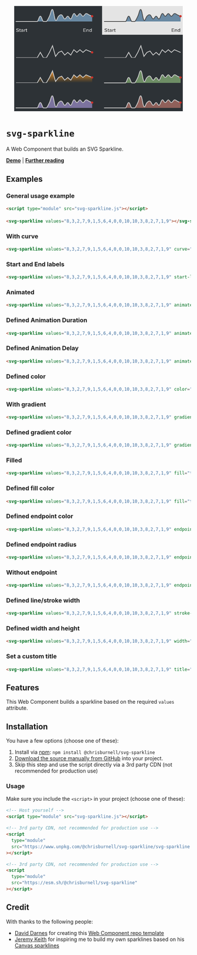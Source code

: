 <div align="center">
    <img alt="examples of the SVG Sparkline web component" src="assets/svg-sparkline.png?raw=true" width="460" height="285.5">
</div>

# `svg-sparkline`

A Web Component that builds an SVG Sparkline.

**[Demo](https://chrisburnell.github.io/svg-sparkline/demo.html)** | **[Further reading](https://chrisburnell.com/svg-sparkline/)**

## Examples

### General usage example

```html
<script type="module" src="svg-sparkline.js"></script>

<svg-sparkline values="8,3,2,7,9,1,5,6,4,0,0,10,10,3,8,2,7,1,9"></svg-sparkline>
```

### With curve

```html
<svg-sparkline values="8,3,2,7,9,1,5,6,4,0,0,10,10,3,8,2,7,1,9" curve="true"></svg-sparkline>
```

### Start and End labels

```html
<svg-sparkline values="8,3,2,7,9,1,5,6,4,0,0,10,10,3,8,2,7,1,9" start-label="Start" end-label="End"></svg-sparkline>
```

### Animated

```html
<svg-sparkline values="8,3,2,7,9,1,5,6,4,0,0,10,10,3,8,2,7,1,9" animate="true"></svg-sparkline>
```

### Defined Animation Duration

```html
<svg-sparkline values="8,3,2,7,9,1,5,6,4,0,0,10,10,3,8,2,7,1,9" animate="true" animation-duration="2s"></svg-sparkline>
```

### Defined Animation Delay

```html
<svg-sparkline values="8,3,2,7,9,1,5,6,4,0,0,10,10,3,8,2,7,1,9" animate="true" animation-delay="2s"></svg-sparkline>
```

### Defined color

```html
<svg-sparkline values="8,3,2,7,9,1,5,6,4,0,0,10,10,3,8,2,7,1,9" color="purple"></svg-sparkline>
```

### With gradient

```html
<svg-sparkline values="8,3,2,7,9,1,5,6,4,0,0,10,10,3,8,2,7,1,9" gradient="true"></svg-sparkline>
```

### Defined gradient color

```html
<svg-sparkline values="8,3,2,7,9,1,5,6,4,0,0,10,10,3,8,2,7,1,9" gradient="true" gradient-color="rebeccapurple"></svg-sparkline>
```

### Filled

```html
<svg-sparkline values="8,3,2,7,9,1,5,6,4,0,0,10,10,3,8,2,7,1,9" fill="true"></svg-sparkline>
```

### Defined fill color

```html
<svg-sparkline values="8,3,2,7,9,1,5,6,4,0,0,10,10,3,8,2,7,1,9" fill="true" fill-color="rebeccapurple"></svg-sparkline>
```

### Defined endpoint color

```html
<svg-sparkline values="8,3,2,7,9,1,5,6,4,0,0,10,10,3,8,2,7,1,9" endpoint-color="red"></svg-sparkline>
```

### Defined endpoint radius

```html
<svg-sparkline values="8,3,2,7,9,1,5,6,4,0,0,10,10,3,8,2,7,1,9" endpoint-radius="12"></svg-sparkline>
```

### Without endpoint

```html
<svg-sparkline values="8,3,2,7,9,1,5,6,4,0,0,10,10,3,8,2,7,1,9" endpoint="false"></svg-sparkline>
```

### Defined line/stroke width

```html
<svg-sparkline values="8,3,2,7,9,1,5,6,4,0,0,10,10,3,8,2,7,1,9" stroke-width="6"></svg-sparkline>
```

### Defined width and height

```html
<svg-sparkline values="8,3,2,7,9,1,5,6,4,0,0,10,10,3,8,2,7,1,9" width="300" height="100"></svg-sparkline>
```

### Set a custom title

```html
<svg-sparkline values="8,3,2,7,9,1,5,6,4,0,0,10,10,3,8,2,7,1,9" title="Sparkline with a custom title"></svg-sparkline>
```

## Features

This Web Component builds a sparkline based on the required `values` attribute.

## Installation

You have a few options (choose one of these):

1. Install via [npm](https://www.npmjs.com/package/@chrisburnell/svg-sparkline): `npm install @chrisburnell/svg-sparkline`
1. [Download the source manually from GitHub](https://github.com/chrisburnell/svg-sparkline/releases) into your project.
1. Skip this step and use the script directly via a 3rd party CDN (not recommended for production use)

### Usage

Make sure you include the `<script>` in your project (choose one of these):

```html
<!-- Host yourself -->
<script type="module" src="svg-sparkline.js"></script>
```

```html
<!-- 3rd party CDN, not recommended for production use -->
<script
  type="module"
  src="https://www.unpkg.com/@chrisburnell/svg-sparkline/svg-sparkline.js"
></script>
```

```html
<!-- 3rd party CDN, not recommended for production use -->
<script
  type="module"
  src="https://esm.sh/@chrisburnell/svg-sparkline"
></script>
```

## Credit

With thanks to the following people:

- [David Darnes](https://darn.es) for creating this [Web Component repo template](https://github.com/daviddarnes/component-template)
- [Jeremy Keith](https://adactio.com) for inspiring me to build my own sparklines based on his [Canvas sparklines](https://adactio.com/journal/5941)
